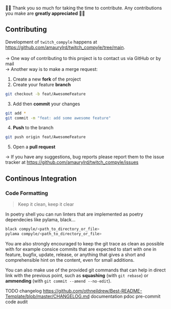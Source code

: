 <!-- markdownlint-disable MD029 MD041 -->
🎉🎉 Thank you so much for taking the time to contribute. Any contributions you make are **greatly appreciated** 🎉🎉

## Contributing

Development of `twitch_compyle` happens at <https://github.com/amaurylrd/twitch_compyle/tree/main>.
<br><br>
&rarr; One way of contributing to this project is to contact us via GitHub or by mail <br>
&rarr; Another way is to make a merge request:

1. Create a new **fork** of the project
2. Create your feature **branch**

```sh
git checkout -b feat/AwesomeFeature
```

3. Add then **commit** your changes

```sh
git add *
git commit -m "feat: add some awesome feature"
```

4. **Push** to the branch
   
```sh
git push origin feat/AwesomeFeature
```

5. Open a **pull request**

&rarr; If you have any suggestions, bug reports please report them to the issue tracker at <https://github.com/amaurylrd/twitch_compyle/issues>


## Continous Integration

### Code Formatting

> Keep it clean, keep it clear

In poetry shell you can run linters that are implemented as poetry dependecies like pylama, black...

```sh
black compyle/<path_to_directory_or_file>
pylama compyle/<path_to_directory_or_file>
```

You are also strongly encouraged to keep the git trace as clean as possible with for example consice commits that are expected to start with one in feature, bugfix, update, release, or anything that gives a short and comprehensible hint on the content, even for small additions.

You can also make use of the provided git commands that can help in direct link with the previous point, such as **squashing** (with ``git rebase``) or **ammending** (with ``git commit --amend --no-edit``).



TODO
changelog https://github.com/othneildrew/Best-README-Template/blob/master/CHANGELOG.md
documentation pdoc
pre-commit
code audit
